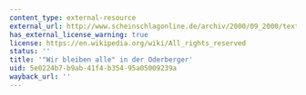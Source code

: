 ```yaml
---
content_type: external-resource
external_url: http://www.scheinschlagonline.de/archiv/2000/09_2000/texte/stadt1.html
has_external_license_warning: true
license: https://en.wikipedia.org/wiki/All_rights_reserved
status: ''
title: '"Wir bleiben alle" in der Oderberger'
uid: 5e0224b7-b9ab-41f4-b354-95a05009239a
wayback_url: ''
---
```

